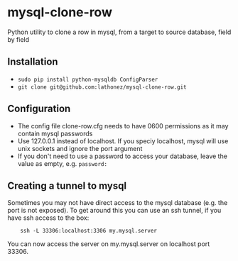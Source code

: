# mysql-clone-row
Python utility to clone a row in mysql, from a target to source database, field by field

## Installation
* `sudo pip install python-mysqldb ConfigParser`
* `git clone git@github.com:lathonez/mysql-clone-row.git`

## Configuration
* The config file clone-row.cfg needs to have 0600 permissions as it may contain mysql passwords
* Use 127.0.0.1 instead of localhost. If you speciy localhost, mysql will use unix sockets and ignore the port argument
* If you don't need to use a password to access your database, leave the value as empty, e.g. `password:`

## Creating a tunnel to mysql
Sometimes you may not have direct access to the mysql database (e.g. the port is not exposed). To get around this you can use an ssh tunnel, if you have ssh access to the box:

```shell
    ssh -L 33306:localhost:3306 my.mysql.server
```

You can now access the server on my.mysql.server on localhost port 33306.
